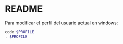 # README

Para modificar el perfil del usuario actual en windows:

```powershell
code $PROFILE
. $PROFILE
```
